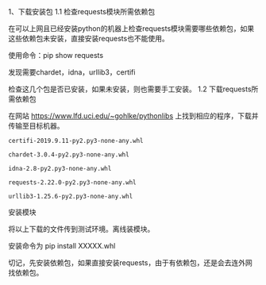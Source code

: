 1、下载安装包
1.1 检查requests模块所需依赖包

在可以上网且已经安装python的机器上检查requests模块需要哪些依赖包，如果这些依赖包未安装，直接安装requests也不能使用。

使用命令：pip show requests

发现需要chardet，idna，urllib3，certifi

检查这几个包是否已安装，如果未安装，则也需要手工安装。
1.2 下载requests所需依赖包

在网站 https://www.lfd.uci.edu/~gohlke/pythonlibs 上找到相应的程序，下载并传输至目标机器。


    certifi-2019.9.11-py2.py3-none-any.whl

    chardet-3.0.4-py2.py3-none-any.whl

    idna-2.8-py2.py3-none-any.whl

    requests-2.22.0-py2.py3-none-any.whl

    urllib3-1.25.6-py2.py3-none-any.whl

安装模块

将以上下载的文件传到测试环境。离线装模块。

安装命令为 pip install XXXXX.whl

切记，先安装依赖包，如果直接安装requests，由于有依赖包，还是会去连外网找依赖包。
